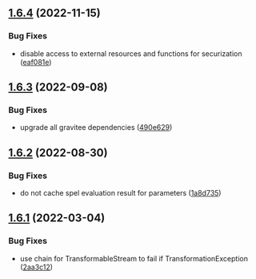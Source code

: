 ## [1.6.4](https://github.com/gravitee-io/gravitee-policy-xslt/compare/1.6.3...1.6.4) (2022-11-15)


### Bug Fixes

* disable access to external resources and functions for securization ([eaf081e](https://github.com/gravitee-io/gravitee-policy-xslt/commit/eaf081e734c7128f852239dd7321b65bbfc976ac))

## [1.6.3](https://github.com/gravitee-io/gravitee-policy-xslt/compare/1.6.2...1.6.3) (2022-09-08)


### Bug Fixes

* upgrade all gravitee dependencies ([490e629](https://github.com/gravitee-io/gravitee-policy-xslt/commit/490e629f93beef3d658ed00843feead4ceb25da5))

## [1.6.2](https://github.com/gravitee-io/gravitee-policy-xslt/compare/1.6.1...1.6.2) (2022-08-30)


### Bug Fixes

* do not cache spel evaluation result for parameters ([1a8d735](https://github.com/gravitee-io/gravitee-policy-xslt/commit/1a8d7359e7ceb009d16c0ab96e0d542804175997))

## [1.6.1](https://github.com/gravitee-io/gravitee-policy-xslt/compare/1.6.0...1.6.1) (2022-03-04)


### Bug Fixes

* use chain for TransformableStream to fail if TransformationException ([2aa3c12](https://github.com/gravitee-io/gravitee-policy-xslt/commit/2aa3c12c457946fb7ecf923d600279313e933e2e))

